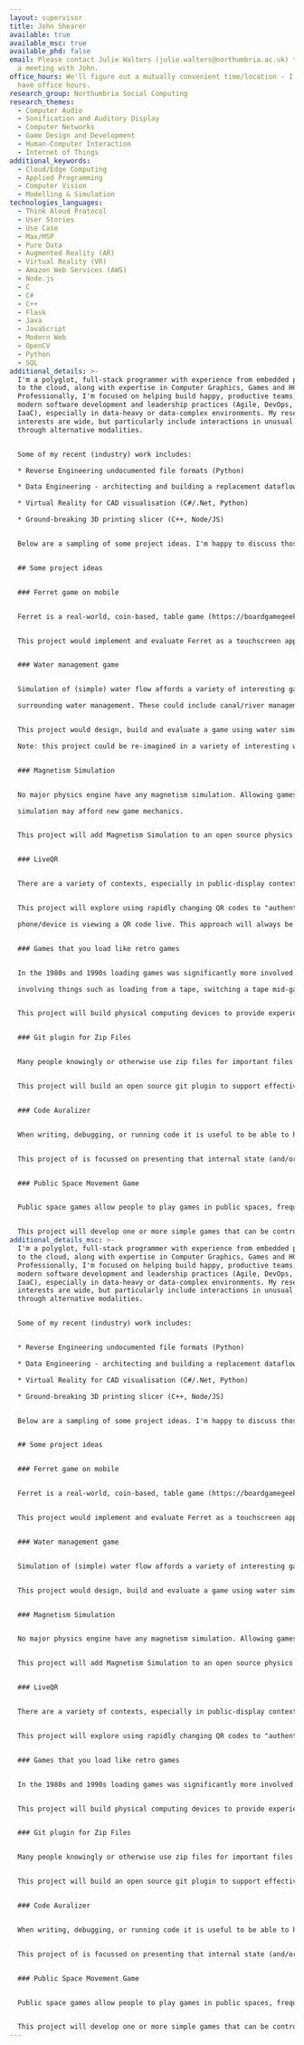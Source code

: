 ```yaml
---
layout: supervisor
title: John Shearer
available: true
available_msc: true
available_phd: false
email: Please contact Julie Walters (julie.walters@northumbria.ac.uk) to arrange
  a meeting with John.
office_hours: We'll figure out a mutually convenient time/location - I don't
  have office hours.
research_group: Northumbria Social Computing
research_themes:
  - Computer Audio
  - Sonification and Auditory Display
  - Computer Networks
  - Game Design and Development
  - Human-Computer Interaction
  - Internet of Things
additional_keywords:
  - Cloud/Edge Computing
  - Applied Programming
  - Computer Vision
  - Modelling & Simulation
technologies_languages:
  - Think Aloud Protocol
  - User Stories
  - Use Case
  - Max/MSP
  - Pure Data
  - Augmented Reality (AR)
  - Virtual Reality (VR)
  - Amazon Web Services (AWS)
  - Node.js
  - C
  - C#
  - C++
  - Flask
  - Java
  - JavaScript
  - Modern Web
  - OpenCV
  - Python
  - SQL
additional_details: >-
  I'm a polyglot, full-stack programmer with experience from embedded processors
  to the cloud, along with expertise in Computer Graphics, Games and HCI.
  Professionally, I'm focused on helping build happy, productive teams, using
  modern software development and leadership practices (Agile, DevOps, TDD and
  IaaC), especially in data-heavy or data-complex environments. My research
  interests are wide, but particularly include interactions in unusual spaces or
  through alternative modalities.


  Some of my recent (industry) work includes:

  * Reverse Engineering undocumented file formats (Python)

  * Data Engineering - architecting and building a replacement dataflow processor (100GB+/day) (Python,AWS)

  * Virtual Reality for CAD visualisation (C#/.Net, Python)

  * Ground-breaking 3D printing slicer (C++, Node/JS)


  Below are a sampling of some project ideas. I'm happy to discuss those specific projects, or projects that you come up with that are similar. 


  ## Some project ideas


  ### Ferret game on mobile


  Ferret is a real-world, coin-based, table game (https://boardgamegeek.com/boardgame/151846/ferret). 


  This project would implement and evaluate Ferret as a touchscreen app.


  ### Water management game


  Simulation of (simple) water flow affords a variety of interesting game mechanics

  surrounding water management. These could include canal/river management, flood-related games.


  This project would design, build and evaluate a game using water simulation and associated game mechanics. There is significant scope for interesting/novel game design, but the DEVELOPMENT of the artefact is a key (majority) component - i.e. this is NOT a game design project.

  Note: this project could be re-imagined in a variety of interesting ways (e.g. lava-flow).


  ### Magnetism Simulation


  No major physics engine have any magnetism simulation. Allowing games with magnetism

  simulation may afford new game mechanics.


  This project will add Magnetism Simulation to an open source physics engine, or implement Magnetism as a stand-alone component within an experimental game.


  ### LiveQR


  There are a variety of contexts, especially in public-display contexts, where being confident that a user in actually physically located with the display is important (e.g. games, attendance system).


  This project will explore using rapidly changing QR codes to "authenticate" that a

  phone/device is viewing a QR code live. This approach will always be somewhat by-passable, but the project will include some evaluation of the "strength" of the authentication.


  ### Games that you load like retro games


  In the 1980s and 1990s loading games was significantly more involved than it is now,

  involving things such as loading from a tape, switching a tape mid-game, customization of the boot sequence (autoexec.bat).


  This project will build physical computing devices to provide experiences to modern users of the game loading (and similar) experiences of yesteryear. For example, loading a game from a (perhaps simulated) tape drive.


  ### Git plugin for Zip Files


  Many people knowingly or otherwise use zip files for important files that would benefit from being versioned/diff’ed. Specifically, most of the open document formats (e.g. .docx) are just normal zip files, with special contents.


  This project will build an open source git plugin to support effective versioning of zip files. This will most likely be through automatically extracted zip files to folder at add/commit-time, and rezipping them when appropriate.


  ### Code Auralizer


  When writing, debugging, or running code it is useful to be able to have an  understanding of the internal state of the software, and changes thereof.


  This project of is focussed on presenting that internal state (and/or changes to it) as sound. This would allow developer to have a real-time, background, non-interferring sense of the situation. For a concrete example, presently when you run a project in Visual Studio a graph of RAM usage is shown on screen. This is could be "displayed" aurally allowing a developer to hear what’s going on without needing their visual attention. This is especially relevant to Games Development and other real-time work.


  ### Public Space Movement Game


  Public space games allow people to play games in public spaces, frequently on large displays. Using standard controllers/interfaces for this can be problematic or obstructive. One type of interesting public space games are those with multiple individuals working together in a group to control a game character - either against an NPC or against another group.


  This project will develop one or more simple games that can be controlled by groups of people in public space. One example is a simple two playing racing game where the steering is controlled by Optical Flow calculations on the two halves of an image of a room (i.e. on each half of the room).
additional_details_msc: >-
  I'm a polyglot, full-stack programmer with experience from embedded processors
  to the cloud, along with expertise in Computer Graphics, Games and HCI.
  Professionally, I'm focused on helping build happy, productive teams, using
  modern software development and leadership practices (Agile, DevOps, TDD and
  IaaC), especially in data-heavy or data-complex environments. My research
  interests are wide, but particularly include interactions in unusual spaces or
  through alternative modalities.


  Some of my recent (industry) work includes:


  * Reverse Engineering undocumented file formats (Python)

  * Data Engineering - architecting and building a replacement dataflow processor (100GB+/day) (Python,AWS)

  * Virtual Reality for CAD visualisation (C#/.Net, Python)

  * Ground-breaking 3D printing slicer (C++, Node/JS)


  Below are a sampling of some project ideas. I'm happy to discuss those specific projects, or projects that you come up with that are similar.


  ## Some project ideas


  ### Ferret game on mobile


  Ferret is a real-world, coin-based, table game (https://boardgamegeek.com/boardgame/151846/ferret).


  This project would implement and evaluate Ferret as a touchscreen app.


  ### Water management game


  Simulation of (simple) water flow affords a variety of interesting game mechanics surrounding water management. These could include canal/river management, flood-related games.


  This project would design, build and evaluate a game using water simulation and associated game mechanics. There is significant scope for interesting/novel game design, but the DEVELOPMENT of the artefact is a key (majority) component - i.e. this is NOT a game design project. Note: this project could be re-imagined in a variety of interesting ways (e.g. lava-flow).


  ### Magnetism Simulation


  No major physics engine have any magnetism simulation. Allowing games with magnetism simulation may afford new game mechanics.


  This project will add Magnetism Simulation to an open source physics engine, or implement Magnetism as a stand-alone component within an experimental game.


  ### LiveQR


  There are a variety of contexts, especially in public-display contexts, where being confident that a user in actually physically located with the display is important (e.g. games, attendance system).


  This project will explore using rapidly changing QR codes to "authenticate" that a phone/device is viewing a QR code live. This approach will always be somewhat by-passable, but the project will include some evaluation of the "strength" of the authentication.


  ### Games that you load like retro games


  In the 1980s and 1990s loading games was significantly more involved than it is now, involving things such as loading from a tape, switching a tape mid-game, customization of the boot sequence (autoexec.bat).


  This project will build physical computing devices to provide experiences to modern users of the game loading (and similar) experiences of yesteryear. For example, loading a game from a (perhaps simulated) tape drive.


  ### Git plugin for Zip Files


  Many people knowingly or otherwise use zip files for important files that would benefit from being versioned/diff’ed. Specifically, most of the open document formats (e.g. .docx) are just normal zip files, with special contents.


  This project will build an open source git plugin to support effective versioning of zip files. This will most likely be through automatically extracted zip files to folder at add/commit-time, and rezipping them when appropriate.


  ### Code Auralizer


  When writing, debugging, or running code it is useful to be able to have an understanding of the internal state of the software, and changes thereof.


  This project of is focussed on presenting that internal state (and/or changes to it) as sound. This would allow developer to have a real-time, background, non-interferring sense of the situation. For a concrete example, presently when you run a project in Visual Studio a graph of RAM usage is shown on screen. This is could be "displayed" aurally allowing a developer to hear what’s going on without needing their visual attention. This is especially relevant to Games Development and other real-time work.


  ### Public Space Movement Game


  Public space games allow people to play games in public spaces, frequently on large displays. Using standard controllers/interfaces for this can be problematic or obstructive. One type of interesting public space games are those with multiple individuals working together in a group to control a game character - either against an NPC or against another group.


  This project will develop one or more simple games that can be controlled by groups of people in public space. One example is a simple two playing racing game where the steering is controlled by Optical Flow calculations on the two halves of an image of a room (i.e. on each half of the room).
---
```

